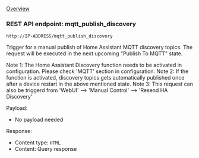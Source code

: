 [Overview](_overview.md) 

### REST API endpoint: mqtt_publish_discovery

`http://IP-ADDRESS/mqtt_publish_discovery`


Trigger for a manual publish of Home Assistant MQTT discovery topics. The request will be executed in the next upcoming "Publish To MQTT" state.

Note 1: The Home Assistant Discovery function needs to be activated in configuration. Please check 'MQTT' section in configuration.
Note 2: If the function is activated, discovery topics gets automatically published once after a device restart in the above mentioned state.
Note 3: This request can also be triggerd from 'WebUI' --> 'Manual Control' --> 'Resend HA Discovery'


Payload:
  - No payload needed

Response:
  - Content type: `HTML`
  - Content: Query response
